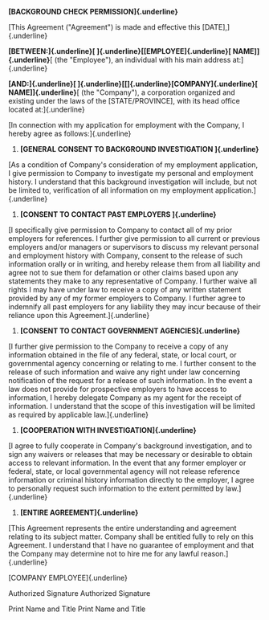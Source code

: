 **[BACKGROUND CHECK PERMISSION]{.underline}**

[This Agreement (\"Agreement\") is made and effective this
\[DATE\],]{.underline}

**[BETWEEN:]{.underline}[ ]{.underline}[\[EMPLOYEE]{.underline}[
NAME\]]{.underline}**[ (the \"Employee\"), an individual with his main
address at:]{.underline}

**[AND:]{.underline}[
]{.underline}[\[]{.underline}[COMPANY]{.underline}[
NAME\]]{.underline}**[ (the \"Company\"), a corporation organized and
existing under the laws of the \[STATE/PROVINCE\], with its head office
located at:]{.underline}

[In connection with my application for employment with the Company, I
hereby agree as follows:]{.underline}

1.  **[GENERAL CONSENT TO BACKGROUND INVESTIGATION ]{.underline}**

[As a condition of Company\'s consideration of my employment
application, I give permission to Company to investigate my personal and
employment history. I understand that this background investigation will
include, but not be limited to, verification of all information on my
employment application.]{.underline}

1.  **[CONSENT TO CONTACT PAST EMPLOYERS ]{.underline}**

[I specifically give permission to Company to contact all of my prior
employers for references. I further give permission to all current or
previous employers and/or managers or supervisors to discuss my relevant
personal and employment history with Company, consent to the release of
such information orally or in writing, and hereby release them from all
liability and agree not to sue them for defamation or other claims based
upon any statements they make to any representative of Company. I
further waive all rights I may have under law to receive a copy of any
written statement provided by any of my former employers to Company. I
further agree to indemnify all past employers for any liability they may
incur because of their reliance upon this Agreement.]{.underline}

1.  **[CONSENT TO CONTACT GOVERNMENT AGENCIES]{.underline}**

[I further give permission to the Company to receive a copy of any
information obtained in the file of any federal, state, or local court,
or governmental agency concerning or relating to me. I further consent
to the release of such information and waive any right under law
concerning notification of the request for a release of such
information. In the event a law does not provide for prospective
employers to have access to information, I hereby delegate Company as my
agent for the receipt of information. I understand that the scope of
this investigation will be limited as required by applicable
law.]{.underline}

1.  **[COOPERATION WITH INVESTIGATION]{.underline}**

[I agree to fully cooperate in Company\'s background investigation, and
to sign any waivers or releases that may be necessary or desirable to
obtain access to relevant information. In the event that any former
employer or federal, state, or local governmental agency will not
release reference information or criminal history information directly
to the employer, I agree to personally request such information to the
extent permitted by law.]{.underline}

1.  **[ENTIRE AGREEMENT]{.underline}**

[This Agreement represents the entire understanding and agreement
relating to its subject matter. Company shall be entitled fully to rely
on this Agreement. I understand that I have no guarantee of employment
and that the Company may determine not to hire me for any lawful
reason.]{.underline}

[COMPANY EMPLOYEE]{.underline}

Authorized Signature Authorized Signature

Print Name and Title Print Name and Title
